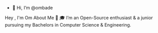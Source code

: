 - 👋 Hi, I’m @ombade

Hey , I'm Om About Me 🚀 🎓
 I’m an Open-Source enthusiast & a junior pursuing my Bachelors in Computer Science & Engineering.
<!---
ombade/ombade is a ✨ special ✨ repository because its `README.md` (this file) appears on your GitHub profile.
You can click the Preview link to take a look at your changes.
--->
